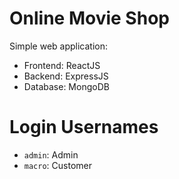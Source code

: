# Online Movie Shop

Simple web application:

- Frontend: ReactJS
- Backend: ExpressJS
- Database: MongoDB

# Login Usernames

- `admin`: Admin
- `macro`: Customer
